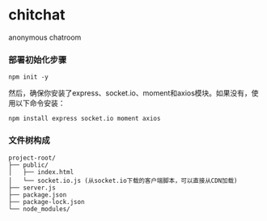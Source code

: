 # chitchat
anonymous chatroom

### 部署初始化步骤
```
npm init -y
```
然后，确保你安装了express、socket.io、moment和axios模块。如果没有，使用以下命令安装：
```
npm install express socket.io moment axios
```
### 文件树构成
```
project-root/
├── public/
│   ├── index.html
│   └── socket.io.js (从socket.io下载的客户端脚本，可以直接从CDN加载)
├── server.js
├── package.json
├── package-lock.json
└── node_modules/
```
